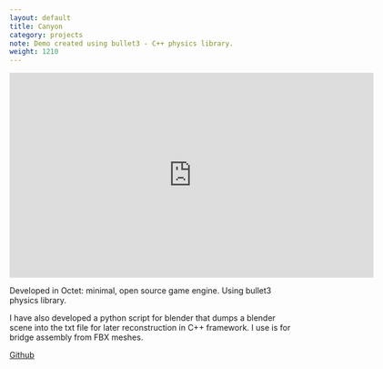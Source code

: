 ```yaml
---
layout: default
title: Canyon
category: projects
note: Demo created using bullet3 - C++ physics library.
weight: 1210
---
```


<iframe width="640" height="360" src="https://www.youtube.com/embed/uHrpnjAkioI" frameborder="0" allowfullscreen></iframe>

Developed in Octet: minimal, open source game engine. Using bullet3 physics library.  

I have also developed a python script for blender that dumps a blender scene into the txt file for later reconstruction in C++ framework. I use is for bridge assembly from FBX meshes.

[Github](https://github.com/witold-gawlowski/octet/tree/Tools_and_Middleware_1)
